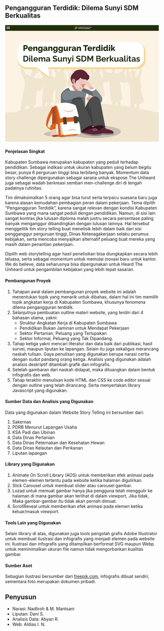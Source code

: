 ## Pengangguran Terdidik: Dilema Sunyi SDM Berkualitas

![](https://github.com/sumbawagemilang/dsc/blob/main/screenshot/start.png)

#### Penjelasan Singkat

Kabupaten Sumbawa merupakan kabupaten yang peduli terhadap pendidikan. Sebagai indikasi untuk ukuran kabupaten yang belum begitu besar, punya 6 perguruan tinggi bisa terbilang banyak. Momentum data story challenge dipergunakan sebagai sarana untuk ekspose The Unheard juga sebagai wadah berkreasi sembari men-challenge diri di tengah padatnya rutinitas.


Tim dimaksimalkan 5 orang agar bisa turut serta terpacu suasana baru juga karena alasan kemudahan pembagian peran dalam pekerjaan. Tema dipilih “Pengangguran Terdidik”, karena sangat relevan dengan kondisi Kabupaten Sumbawa yang mana sangat peduli dengan pendidikan. Namun, di sisi lain sangat kontras jika lulusan diploma malah justru secara persentase paling banyak menganggur dibandingkan dengan lulusan lainnya. Hal tersebut menggelitik tim story telling buat menelisik lebih dalam baik dari sisi pengganggur perguruan tinggi, Dinas Ketenagakerjaan selaku perumus kebijakan, serta mencoba menyajikan alternatif peluang buat mereka yang masih dalam penantian pekerjaan.  


Dipilih web storytelling agar hasil penelisikan bisa diungkapkan secara lebih leluasa, serta sebagai momentum untuk memulai inovasi baru untuk kantor. We do believe, data seharusnya bisa dipergunakan untuk Heard The Unheard untuk pengambilan kebijakan yang lebih tepat sasaran.    


#### Pembangunan Proyek

1.  Tahapan awal dalam pembangunan proyek website ini adalah menentukan topik yang menarik untuk dibahas, dalam hal ini tim memilih topik angkatan kerja di Kabupaten Sumbawa, khusunya fenomena dilema pengangguran terdidik.
2.  Selanjutnya pembuatan outline materi website, yang terdiri dari 4 bahasan utama, yakni:
    - Struktur Angkatan Kerja di Kabupaten Sumbawa
    - Pendidikan Bukan Jaminan untuk Mendapat Pekerjaan
    - Sektor Pertanian, Peluang yang Terlupakan
    - Sektor Informal, Peluang yang Tak Dipandang.
3.  Tahap ketiga yakni mencari literatur dan data baik dari publikasi, hasil survei, maupun liputan ke lapangan. Selain itu juga sekaligus merancang naskah tulisan. Gaya penulisan yang digunakan berupa narasi cerita dengan sudut pandang orang ketiga. Analisis yang digunakan adalah analisis deskriptif ditambah grafik dan infografis.
4.  Setelah gambaran dari naskah didapat, maka dituangkan dalam bentuk infografis dan web.
5.  Tahap terakhir menulisan kode HTML dan CSS ke code editor sesuai dengan outline yang telah dirancang. Serta menyertakan library Javascript yang digunakan.

#### Sumber Data dan Analisis yang Digunakan

Data yang digunakan dalam Website Story Telling ini bersumber dari:

1.  Sakernas
2.  PDRB Menurut Lapangan Usaha
3.  KSA Padi dan Ubinan
4.  Data Dinas Pertanian
5.  Data Dinas Peternakan dan Kesehatan Hewan
6.  Data Dinas Kelautan dan Perikanan
7.  Liputan lapangan

#### Library yang Digunakan

1.  Animate On Scroll Library (AOS) untuk memberikan efek animasi pada elemen-elemen tertentu pada website ketika halaman digulirkan.
2.  Slick Carousel untuk membuat slider atau carousel gambar.
3.  Lozad untuk memuat gambar hanya jika pengguna telah menggulir ke halaman di mana gambar akan terlihat di dalam viewport, Jika tidak, Maka gambar-gambar itu tidak akan pernah dimuat.
4.  ScrollReveal untuk memberikan efek animasi pada elemen ketika keluar/masuk viewport.

#### Tools Lain yang Digunakan

Selain library di atas, digunakan juga tools pengolah grafis Adobe Illustrator untuk membuat ilustrasi dan infografis yang menjadi elemen pada website ini. Ilustrasi dan infografis yang ditampilkan berformat SVG maupun Webp untuk meminimalkan ukuran file namun tidak mengorbankan kualitas gambar.

#### Sumber Aset

Sebagian ilustrasi bersumber dari [freepik.com](https://freepik.com), infografis dibuat sendiri, sementara foto merupakan dokumen pribadi.

## Penyusun

- Narasi: Nadliroh & M. Mantsani
- Liputan: Dani S.
- Analisis Data: Abyan R.
- Web: Aldias I. N.
